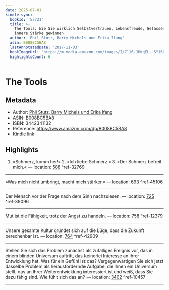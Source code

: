```yaml
---
date: 2025-07-01
kindle-sync:
  bookId: '57721'
  title: >-
    The Tools: Wie Sie wirklich Selbstvertrauen, Lebensfreude, Gelassenheit und
    innere Stärke gewinnen
  author: 'Phil Stutz, Barry Michels und Erika Ifang'
  asin: B008BC5BA8
  lastAnnotatedDate: '2017-11-03'
  bookImageUrl: 'https://m.media-amazon.com/images/I/7116-JHKqEL._SY160.jpg'
  highlightsCount: 6
---
```

# The Tools
## Metadata
* Author: [Phil Stutz, Barry Michels und Erika Ifang](https://www.amazon.comundefined)
* ASIN: B008BC5BA8
* ISBN: 3442341132
* Reference: https://www.amazon.com/dp/B008BC5BA8
* [Kindle link](kindle://book?action=open&asin=B008BC5BA8)

## Highlights
1. »Schmerz, komm her!« 2. »Ich liebe Schmerz.« 3. »Der Schmerz befreit mich.« — location: [588](kindle://book?action=open&asin=B008BC5BA8&location=588) ^ref-32769

---
»Was mich nicht umbringt, macht mich stärker.« — location: [693](kindle://book?action=open&asin=B008BC5BA8&location=693) ^ref-45106

---
Der Mensch vor der Frage nach dem Sinn nachzulesen. — location: [725](kindle://book?action=open&asin=B008BC5BA8&location=725) ^ref-39096

---
Mut ist die Fähigkeit, trotz der Angst zu handeln. — location: [758](kindle://book?action=open&asin=B008BC5BA8&location=758) ^ref-12379

---
Unsere gesamte Kultur gründet sich auf die Lüge, dass die Zukunft berechenbar ist. — location: [764](kindle://book?action=open&asin=B008BC5BA8&location=764) ^ref-42909

---
Stellen Sie sich das Problem zunächst als zufälliges Ereignis vor, das in einem blinden Universum auftritt, das keinerlei Interesse an Ihrer Entwicklung hat. Was für ein Gefühl ist das? Vergegenwärtigen Sie sich jetzt dasselbe Problem als herausfordernde Aufgabe, die Ihnen ein Universum stellt, das an Ihrer Weiterentwicklung interessiert ist und weiß, dass Sie dazu fähig sind. Wie fühlt sich das an? — location: [3402](kindle://book?action=open&asin=B008BC5BA8&location=3402) ^ref-10457

---
